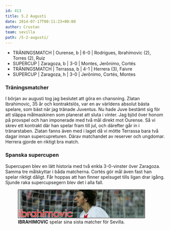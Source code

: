 ```yaml
---
id: 413
title: 5.2 Augusti
date: 2014-07-17T00:11:23+00:00
author: Crustan
team: sevilla
path: /5-2-augusti/
---
```


- TRÄNINGSMATCH | Ourense, b | 6-0 | Rodrigues, Ibrahimovic (2), Torres (2), Ruiz
- SUPERCUP | Zaragoza, b | 3-0 | Montes, Jerônimo, Cortés
- TRÄNINGSMATCH | Terrassa, b | 4-1 | Herrera (3), Faivre
- SUPERCUP | Zaragoza, h | 3-0 | Jerônimo, Cortés, Montes

### Träningsmatcher

I början av augusti tog jag beslutet att göra en chansning. Zlatan Ibrahimovic, 35 år och kontraktslös, var en av världens absolut bästa spelare, som bäst när jag tränade Juventus. Nu hade Juve bestämt sig för att släppa målmaskinen som planerat att sluta i vinter. Jag bjöd över honom på provspel och han imponerade med två mål direkt mot Ourense. Så vi skrev ett kontrakt där han spelar fram till jul, och därefter går in i tränarstaben. Zlatan fanns även med i laget då vi mötte Terrassa bara två dagar innan supercupreturen. Därav matchandet av reserver och ungdomar. Herrera gjorde en riktigt bra match.

### Spanska supercupen

Supercupen blev en lätt historia med två enkla 3-0-vinster över Zaragoza. Samma tre målskyttar i båda matcherna. Cortés gör mål även fast han spelar riktigt dåligt. Får hoppas att han finner spelsuget tills ligan drar igång. Sjunde raka supercupsegern blev det i alla fall.

<figure>
  <img src="../images/ibrahimovic.png" alt="ibrahimovic"  />
  <figcaption><strong>IBRAHIMOVIC</strong> spelar sina sista matcher för Sevilla.</figcaption>
</figure>

